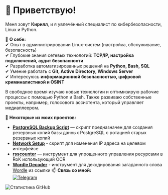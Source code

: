 # 👋 Приветствую!  

Меня зовут **Кирилл**, и я увлечённый специалист по кибербезопасности, Linux и Python.  

🚀 **О себе:**  
✔ Опыт в администрировании Linux-систем (настройка, обслуживание, безопасность)  
✔ Глубокие знания сетевых технологий: **TCP/IP, настройка подключений, аудит безопасности**  
✔ Разработка автоматизированных решений на **Python, Bash, SQL**  
✔ Умение работать с **Git, Active Directory, Windows Server**  
✔ Интересуюсь **информационной безопасностью, цифровой криминалистикой и OSINT**  

В свободное время изучаю новые технологии и оптимизирую рабочие процессы с помощью Python и Bash. Также развиваю собственные проекты, например, голосового ассистента, который управляет медиаплеером.  

📂 **Некоторые из моих проектов:**  
- **[PostgreSQL Backup Script](https://github.com/JustKirill1/backup_script)** — скрипт предназначен для создания резервных копий базы данных PostgreSQL с ротацией старых резервных копий
- **[Network Setup](https://github.com/JustKirill1/ithub_network_setup)** - скрипт для изменения IP адреса на целевом интерфейсе
- **[rsscounter](https://github.com/JustKirill1/rsscounter)** — инструмент для упрощенного управления ресурсами в RoK использующий OCR
- **[Wordle Decoder](https://github.com/JustKirill1/wordle-decoder)** - инструмент для декодирования загаданного слова [Wordle](https://wordle.belousov.one/) из ссылки 
📫 **Связь со мной:**  
[![Telegram](https://img.shields.io/badge/Telegram-blue?style=flat&logo=telegram)](https://t.me/juuski)

![Статистика GitHub](https://github-readme-stats.vercel.app/api?username=JustKirill1&show_icons=true&theme=radical)
